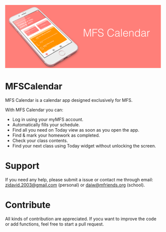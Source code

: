 ![Top Image](/Images/TopImage.png)

# MFSCalendar
MFS Calendar is a calendar app designed exclusively for MFS. 

With MFS Calendar you can:
- Log in using your myMFS account.
- Automatically fills your schedule.
- Find all you need on Today view as soon as you open the app.
- Find & mark your homework as completed.
- Check your class contents.
- Find your next class using Today widget without unlocking the screen.

# Support
If you need any help, please submit a issue or contact me through email: zjdavid.2003@gmail.com (personal) or daiw@mfriends.org (school).

# Contribute
All kinds of contribution are appreciated. If yocu want to improve the code or add functions, feel free to start a pull request.
